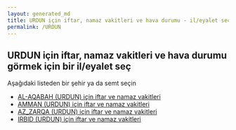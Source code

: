 ```yaml
---
layout: generated_md
title: URDUN için iftar, namaz vakitleri ve hava durumu - il/eyalet seç
permalink: /URDUN
---
```


## URDUN için iftar, namaz vakitleri ve hava durumu  görmek için bir il/eyalet seç

Aşağıdaki listeden bir şehir ya da semt seçin


* [AL-AQABAH (URDUN) için iftar ve namaz vakitleri](/URDUN/AL-AQABAH)
* [AMMAN (URDUN) için iftar ve namaz vakitleri](/URDUN/AMMAN)
* [AZ_ZARQA (URDUN) için iftar ve namaz vakitleri](/URDUN/AZ_ZARQA)
* [IRBID (URDUN) için iftar ve namaz vakitleri](/URDUN/IRBID)